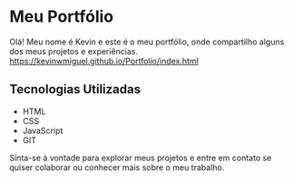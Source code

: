 # Meu Portfólio

Olá! Meu nome é Kevin e este é o meu portfólio, onde compartilho alguns dos meus projetos e experiências.
https://kevinwmiguel.github.io/Portfolio/index.html


## Tecnologias Utilizadas

- HTML
- CSS
- JavaScript
- GIT

Sinta-se à vontade para explorar meus projetos e entre em contato se quiser colaborar ou conhecer mais sobre o meu trabalho.


